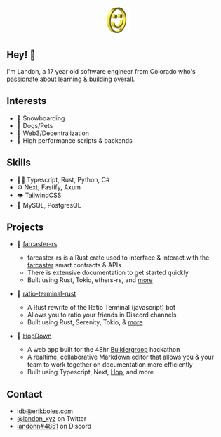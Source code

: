 <h1 align="center">
  <img src="smile.gif" alt="Landon Boles" />
</h1>

## Hey! 👋
I'm Landon, a 17 year old software engineer from Colorado who's passionate about learning & building overall.

## Interests
- 🗻 Snowboarding
- 🐶 Dogs/Pets
- 🔗 Web3/Decentralization
- 🦀 High performance scripts & backends

## Skills
- 👨‍💻 Typescript, Rust, Python, C#
- ⚙️ Next, Fastify, Axum
- 👁️ TailwindCSS
- 💽 MySQL, PostgresQL

## Projects
- 🦀 [farcaster-rs](https://github.com/TheLDB/farcaster-rs)
  - farcaster-rs is a Rust crate used to interface & interact with the [farcaster](https://farcaster.xyz) smart contracts & APIs
  - There is extensive documentation to get started quickly
  - Built using Rust, Tokio, ethers-rs, and [more](https://github.com/TheLDB/farcaster-rs/blob/main/Cargo.toml)

- 💯 [ratio-terminal-rust](https://github.com/TheLDB/ratio_terminal_rust)
  - A Rust rewrite of the Ratio Terminal (javascript) bot
  - Allows you to ratio your friends in Discord channels
  - Built using Rust, Serenity, Tokio, & [more](https://github.com/TheLDB/ratio_terminal_rust/blob/main/Cargo.toml)
  
- 🐰 [HopDown](https://github.com/TheLDB/hopdown)
  - A web app built for the 48hr [Buildergroop](https://buildergroop.com) hackathon
  - A realtime, collaborative Markdown editor that allows you & your team to work together on documentation more efficiently
  - Built using Typescript, Next, [Hop](https://hop.io), and more
  
## Contact
- [ldb@erikboles.com](mailto:ldb@erikboles.com)
- [@landon_xyz](https://twitter.com/landon_xyz) on Twitter
- [landonn#4851](./) on Discord

